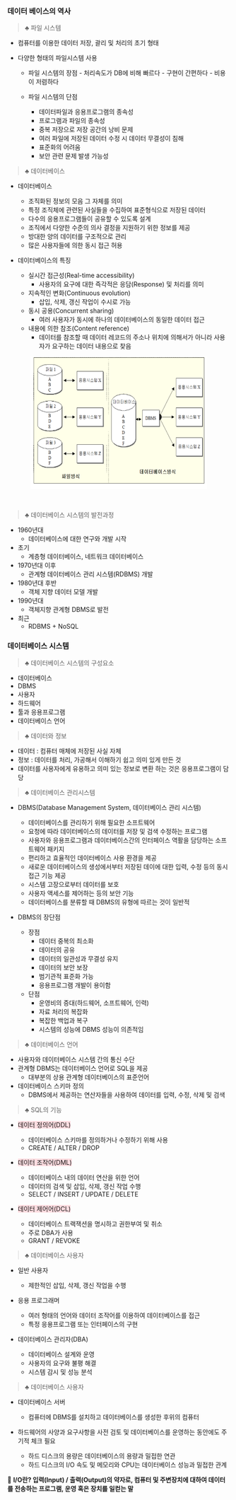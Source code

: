 ### 데이터 베이스의 역사

> ♣︎ 파일 시스템

- 컴퓨터를 이용한 데이터 저장, 괄리 및 처리의 초기 형태
- 다양한 형태의 파일시스템 사용

  - 파일 시스템의 장점 - 처리속도가 DB에 비해 빠르다 - 구현이 간편하다 - 비용이 저렴하다
    <br>

  - 파일 시스템의 단점
    - 데이터파일과 응용프로그램의 종속성
    - 프로그램과 파일의 종속성
    - 중복 저장으로 저장 공간의 낭비 문제
    - 여러 파일에 저장된 데이터 수정 시 데이터 무결성이 침해
    - 표준화의 어려움
    - 보안 관련 문제 발생 가능성

> ♣︎ 데이터베이스

- 데이터베이스

  - 조직화된 정보의 모음 그 자체를 의미
  - 특정 조직체에 관련된 사실들을 수집하여 표준형식으로 저장된 데이터
  - 다수의 응용프로그램들이 공유할 수 있도록 설계
  - 조직에서 다양한 수준의 의사 결정을 지원하기 위한 정보를 제공
  - 방대한 양의 데이터를 구조적으로 관리
  - 많은 사용자들에 의한 동시 접근 허용
    <br>

- 데이터베이스의 특징
  - 실시간 접근성(Real-time accessibility)
    - 사용자의 요구에 대한 즉각적은 응담(Response) 및 처리를 의미
  - 지속적인 변화(Continuous evolution)
    - 삽입, 삭제, 갱신 작업이 수시로 가능
  - 동시 공용(Concurrent sharing)
    - 여러 사용자가 동시에 하나의 데이터베이스의 동일한 데이터 접근
  - 내용에 의한 참조(Content reference)
    - 데이터를 참조할 때 데이터 레코드의 주소나 위치에 의해서가 아니라 사용자가 요구하는 데이터 내용으로 찾음

<p align="center"><img src="./img/DatabaseBasic/Filesystem_DB.png" width="400" height="300" /></p>
<br>

> ♣︎ 데이터베이스 시스템의 발전과정

- 1960년대
  - 데이터베이스에 대한 연구와 개발 시작
- 초기
  - 계층형 데이터베이스, 네트워크 데이터베이스
- 1970년대 이후
  - 관계형 데이터베이스 관리 시스템(RDBMS) 개발
- 1980년대 후반
  - 객체 지향 데이터 모델 개발
- 1990년대
  - 객체지향 관계형 DBMS로 발전
- 최근
  - RDBMS + NoSQL

### 데이터베이스 시스템

> ♣︎ 데이터베이스 시스템의 구성요소

- 데이터베이스
- DBMS
- 사용자
- 하드웨어
- 툴과 응용프로그램
- 데이터베이스 언어

> ♣︎ 데이터와 정보

- 데이터 : 컴퓨터 매체에 저장된 사실 자체
- 정보 : 데이터를 처리, 가공해서 이해하기 쉽고 의미 있게 만든 것
- 데이터를 사용자에게 유용하고 의미 있는 정보로 변환 하는 것은 응용프로그램이 담당

> ♣︎ 데이터베이스 관리시스템

- DBMS(Database Management System, 데이터베이스 관리 시스템)

  - 데이터베이스를 관리하기 위해 필요한 소프트웨어
  - 요청에 따라 데이터베이스의 데이터를 저장 및 검색 수정하는 프로그램
  - 사용자와 응용프로그램과 데이터베이스간의 인터페이스 역활을 담당하는 소프트웨어 패키지
  - 편리하고 효율적인 데이터베이스 사용 환경을 제공
  - 새로운 데이터베이스의 생성에서부터 저장된 데이에 대한 입력, 수정 등의 동시 접근 기능 제공
  - 시스템 고장으로부터 데이터를 보호
  - 사용자 액세스를 제어하는 등의 보안 기능
  - 데이터베이스를 분류할 때 DBMS의 유형에 따르는 것이 일반적
    <br>

- DBMS의 장단점
  - 장점
    - 데이터 중복의 최소화
    - 데이터의 공유
    - 데이터의 일관성과 무결성 유지
    - 데이터의 보안 보장
    - 범기관적 표준화 가능
    - 응용프로그램 개발이 용이함
  - 단점
    - 운영비의 증대(하드웨어, 소프트웨어, 인력)
    - 자료 처리의 복잡화
    - 복잡한 백업과 복구
    - 시스템의 성능에 DBMS 성능이 의존적임

> ♣︎ 데이터베이스 언어

- 사용자와 데이터베이스 시스템 간의 통신 수단
- 관계형 DBMS는 데이터베이스 언어로 SQL을 제공
  - 대부분의 상용 관계형 데이터베이스의 표준언어
- 데이터베이스 스키마 정의
  - DBMS에서 제공하는 연산자들을 사용하여 데이터를 입력, 수정, 삭제 및 검색

> ♣︎ SQL의 기능

- <span style="background-color:#ffdce0">데이터 정의어(DDL)</span>

  - 데이터베이스 스키마를 정의하거나 수정하기 위해 사용
  - CREATE / ALTER / DROP
    <br>

- <span style="background-color:#ffdce0">데이터 조작어(DML)</span>

  - 데이터베이스 내의 데이터 연산을 위한 언어
  - 데이터의 검색 및 삽입, 삭제, 갱신 작업 수행
  - SELECT / INSERT / UPDATE / DELETE
    <br>

- <span style="background-color:#ffdce0">데이터 제어어(DCL)</span>
  - 데이터베이스 트랙잭션을 명시하고 권한부여 및 취소
  - 주로 DBA가 사용
  - GRANT / REVOKE

> ♣︎ 데이터베이스 사용자

- 일반 사용자

  - 제한적인 삽입, 삭제, 갱신 작업을 수행
    <br>

- 응용 프로그래머

  - 여러 형태의 언어와 데이터 조작어를 이용하여 데이터베이스를 접근
  - 특정 응용프로그램 또는 인터페이스의 구현
    <br>

- 데이터베이스 관리자(DBA)
  - 데이터베이스 설계와 운영
  - 사용자의 요구와 불평 해결
  - 시스템 감시 및 성능 분석

> ♣︎ 데이터베이스 사용자

- 데이터베이스 서버

  - 컴퓨터에 DBMS를 설치하고 데이터베이스를 생성한 후위의 컴퓨터
    <br>

- 하드웨어의 사양과 요구사항을 사전 검토 및 데이터베이스를 운영하는 동안에도 주기적 체크 필요
  - 하드 디스크의 용량은 데이터베이스의 용량과 밀접한 연관
  - 하드 디스크의 I/O 속도 및 메모리와 CPU는 데이터베이스 성능과 밀접한 관계

🧐 **I/O란? 입력(Input) / 출력(Output)의 약자로, 컴퓨터 및 주변장치에 대하여 데이터를 전송하는 프로그램, 운영 혹은 장치를 일컫는 말**
